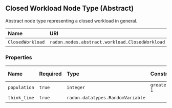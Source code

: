 ## Closed Workload Node Type (Abstract)

Abstract node type representing a closed workload in general.

| Name | URI | Version | Derived From |
|:---- |:--- |:------- |:------------ |
| `ClosedWorkload` | `radon.nodes.abstract.workload.ClosedWorkload` | 1.0.0 | `radon.nodes.abstract.Workload` |

### Properties

| Name | Required | Type | Constraint | Default Value | Description |
|:---- |:-------- |:---- |:---------- |:------------- |:----------- |
| `population` | `true` | `integer` | `greater_or_equal: 1` | 1 | Population |
| `think_time` | `true` | `radon.datatypes.RandomVariable` |   |   | Think time |
